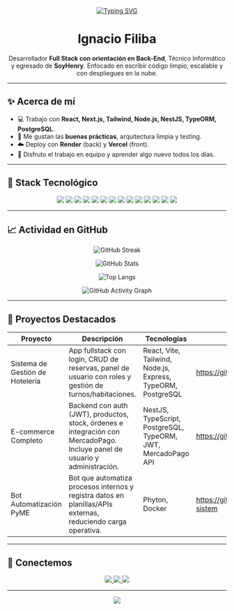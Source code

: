 <!-- Banner / Typing SVG -->
<p align="center">
  <a href="https://github.com/IgnacioFiliba">
    <img src="https://readme-typing-svg.demolab.com?font=Fira+Code&size=24&duration=3000&pause=800&center=true&vCenter=true&width=800&lines=%F0%9F%91%8B+Hola%2C+soy+Ignacio+Filiba;Full+Stack+Developer+Jr+%E2%80%93+React+%E2%80%A2+Node.js+%E2%80%A2+NestJS+%E2%80%A2+TypeORM;Construyo+apps+escalables+y+con+buena+UX" alt="Typing SVG" />
  </a>
</p>

<h1 align="center">Ignacio Filiba</h1>
<p align="center">
  Desarrollador <b>Full Stack con orientación en Back-End</b>, Técnico Informático y egresado de <b>SoyHenry</b>.  
  Enfocado en escribir código limpio, escalable y con despliegues en la nube.
</p>

---

## ✨ Acerca de mí
- 💻 Trabajo con **React, Next.js, Tailwind, Node.js, NestJS, TypeORM, PostgreSQL**.  
- 🧱 Me gustan las **buenas prácticas**, arquitectura limpia y testing.  
- ☁️ Deploy con **Render** (back) y **Vercel** (front).  
- 🤝 Disfruto el trabajo en equipo y aprender algo nuevo todos los días.

---

## 🧰 Stack Tecnológico

<p align="center">
  <!-- Frontend -->
  <img src="https://img.shields.io/badge/React-20232a?logo=react&logoColor=61DAFB" />
  <img src="https://img.shields.io/badge/Next.js-000000?logo=next.js&logoColor=white" />
  <img src="https://img.shields.io/badge/Tailwind-0ea5e9?logo=tailwindcss&logoColor=white" />
  <img src="https://img.shields.io/badge/JavaScript-F7DF1E?logo=javascript&logoColor=000" />
  <img src="https://img.shields.io/badge/TypeScript-3178C6?logo=typescript&logoColor=white" />
  <!-- Backend -->
  <img src="https://img.shields.io/badge/Node.js-339933?logo=node.js&logoColor=white" />
  <img src="https://img.shields.io/badge/NestJS-ea2845?logo=nestjs&logoColor=white" />
  <img src="https://img.shields.io/badge/Express-000000?logo=express&logoColor=white" />
  <!-- DB -->
  <img src="https://img.shields.io/badge/PostgreSQL-336791?logo=postgresql&logoColor=white" />
  <img src="https://img.shields.io/badge/TypeORM-fb3b00?logo=typeorm&logoColor=white" />
  <!-- DevOps -->
  <img src="https://img.shields.io/badge/Docker-2496ED?logo=docker&logoColor=white" />
  <img src="https://img.shields.io/badge/Git-F05033?logo=git&logoColor=white" />
  <img src="https://img.shields.io/badge/Vercel-000000?logo=vercel&logoColor=white" />
  <img src="https://img.shields.io/badge/Render-46E3B7?logo=render&logoColor=000" />
</p>

---

## 📈 Actividad en GitHub
<p align="center">
  <!-- Streak -->
  <img src="https://streak-stats.demolab.com?user=IgnacioFiliba&theme=transparent&hide_border=true" alt="GitHub Streak" />
</p>
<p align="center">
  <!-- Stats -->
  <img src="https://github-readme-stats.vercel.app/api?username=IgnacioFiliba&show_icons=true&hide_border=true&rank_icon=github" alt="GitHub Stats" />
</p>
<p align="center">
  <!-- Top Langs -->
  <img src="https://github-readme-stats.vercel.app/api/top-langs/?username=IgnacioFiliba&layout=compact&hide_border=true" alt="Top Langs" />
</p>
<p align="center">
  <!-- Activity Graph -->
  <img src="https://github-readme-activity-graph.vercel.app/graph?username=IgnacioFiliba&hide_border=true&area=true" alt="GitHub Activity Graph" />
</p>

---

## 🚀 Proyectos Destacados

| Proyecto | Descripción | Tecnologías | Repo |
|---|---|---|---|
| Sistema de Gestión de Hotelería | App fullstack con login, CRUD de reservas, panel de usuario con roles y gestión de turnos/habitaciones. | React, Vite, Tailwind, Node.js, Express, TypeORM, PostgreSQL | https://github.com/pi-rym/PM3-IgnacioFiliba |
| E-commerce Completo | Backend con auth (JWT), productos, stock, órdenes e integración con MercadoPago. Incluye panel de usuario y administración. | NestJS, TypeScript, PostgreSQL, TypeORM, JWT, MercadoPago API | https://github.com/IgnacioFiliba/PF-Grupo5 |
| Bot Automatización PyME | Bot que automatiza procesos internos y registra datos en planillas/APIs externas, reduciendo carga operativa. |Phyton, Docker | https://github.com/IgnacioFiliba/Automatization-sistem |


---

## 🤝 Conectemos

<p align="center">
  <a href="https://www.linkedin.com/in/ignacio-filiba-453249202/">
    <img src="https://img.shields.io/badge/LinkedIn-Ignacio%20Filiba-0A66C2?logo=linkedin&logoColor=white" />
  </a>
  <a href="mailto:ignaciofiliba@gmail.com">
    <img src="https://img.shields.io/badge/Email-ignaciofiliba%40gmail.com-D14836?logo=gmail&logoColor=white" />
  </a>
  <a href="https://github.com/IgnacioFiliba">
    <img src="https://img.shields.io/badge/GitHub-IgnacioFiliba-000000?logo=github&logoColor=white" />
  </a>
</p>

---

<!-- Footer animado -->
<p align="center">
  <img src="https://capsule-render.vercel.app/api?type=waving&height=120&color=0:1C92FF,100:00C9A7&text=Gracias%20por%20visitar%20%F0%9F%91%8B&fontColor=ffffff&fontSize=28&section=footer" />
</p>
